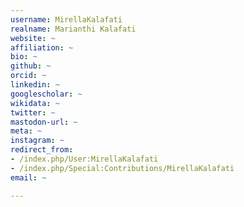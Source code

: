 ```yaml
---
username: MirellaKalafati
realname: Marianthi Kalafati
website: ~
affiliation: ~
bio: ~
github: ~
orcid: ~
linkedin: ~
googlescholar: ~
wikidata: ~
twitter: ~
mastodon-url: ~
meta: ~
instagram: ~
redirect_from:
- /index.php/User:MirellaKalafati
- /index.php/Special:Contributions/MirellaKalafati
email: ~

---
```

